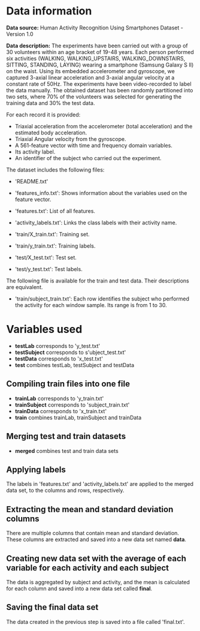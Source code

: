 # Data information

**Data source:** Human Activity Recognition Using Smartphones Dataset - Version 1.0

**Data description:** The experiments have been carried out with a group of 30 volunteers within an age bracket of 19-48 years. Each person performed six activities (WALKING, WALKING_UPSTAIRS, WALKING_DOWNSTAIRS, SITTING, STANDING, LAYING) wearing a smartphone (Samsung Galaxy S II) on the waist. Using its embedded accelerometer and gyroscope, we captured 3-axial linear acceleration and 3-axial angular velocity at a constant rate of 50Hz. The experiments have been video-recorded to label the data manually. The obtained dataset has been randomly partitioned into two sets, where 70% of the volunteers was selected for generating the training data and 30% the test data. 


For each record it is provided:

- Triaxial acceleration from the accelerometer (total acceleration) and the estimated body acceleration.
- Triaxial Angular velocity from the gyroscope. 
- A 561-feature vector with time and frequency domain variables. 
- Its activity label. 
- An identifier of the subject who carried out the experiment.

The dataset includes the following files:

- 'README.txt'

- 'features_info.txt': Shows information about the variables used on the feature vector.

- 'features.txt': List of all features.

- 'activity_labels.txt': Links the class labels with their activity name.

- 'train/X_train.txt': Training set.

- 'train/y_train.txt': Training labels.

- 'test/X_test.txt': Test set.

- 'test/y_test.txt': Test labels.

The following file is available for the train and test data. Their descriptions are equivalent. 

- 'train/subject_train.txt': Each row identifies the subject who performed the activity for each window sample. Its range is from 1 to 30. 

# Variables used
- **testLab** corresponds to 'y_test.txt'
- **testSubject** corresponds to s'ubject_test.txt'
- **testData** corresponds to 'x_test.txt'
- **test** combines testLab, testSubject and testData

## Compiling train files into one file
- **trainLab** corresponds to 'y_train.txt'
- **trainSubject** corresponds to 'subject_train.txt'
- **trainData** corresponds to 'x_train.txt'
- **train** combines trainLab, trainSubject and trainData

## Merging test and train datasets
- **merged** combines test and train data sets

## Applying labels
The labels in 'features.txt' and 'activity_labels.txt' are applied to the merged data set, to the columns and rows, respectively.

## Extracting the mean and standard deviation columns
There are multiple columns that contain mean and standard deviation. These columns are extracted and saved into a new data set named **data**.

## Creating new data set with the average of each variable for each activity and each subject
The data is aggregated by subject and activity, and the mean is calculated for each column and saved into a new data set called **final**.

## Saving the final data set
The data created in the previous step is saved into a file called 'final.txt'.
